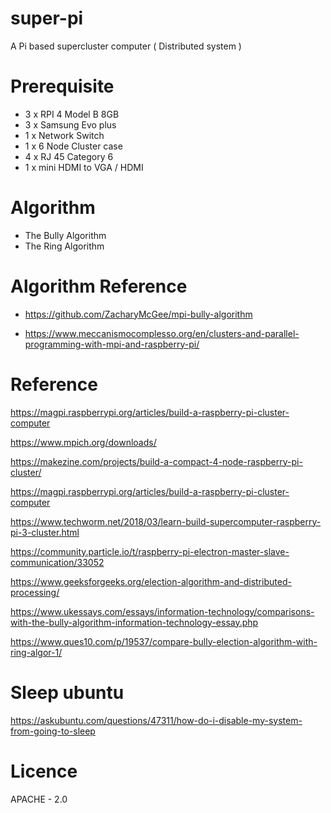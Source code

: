 # super-pi

A Pi based supercluster computer ( Distributed system )

# Prerequisite

- 3 x RPI 4 Model B 8GB
- 3 x Samsung Evo plus
- 1 x Network Switch
- 1 x 6 Node Cluster case
- 4 x RJ 45 Category 6
- 1 x mini HDMI to VGA / HDMI

# Algorithm

- The Bully Algorithm
- The Ring Algorithm

# Algorithm Reference

- https://github.com/ZacharyMcGee/mpi-bully-algorithm

- https://www.meccanismocomplesso.org/en/clusters-and-parallel-programming-with-mpi-and-raspberry-pi/

# Reference

https://magpi.raspberrypi.org/articles/build-a-raspberry-pi-cluster-computer

https://www.mpich.org/downloads/

https://makezine.com/projects/build-a-compact-4-node-raspberry-pi-cluster/

https://magpi.raspberrypi.org/articles/build-a-raspberry-pi-cluster-computer

https://www.techworm.net/2018/03/learn-build-supercomputer-raspberry-pi-3-cluster.html

https://community.particle.io/t/raspberry-pi-electron-master-slave-communication/33052

https://www.geeksforgeeks.org/election-algorithm-and-distributed-processing/

https://www.ukessays.com/essays/information-technology/comparisons-with-the-bully-algorithm-information-technology-essay.php

https://www.ques10.com/p/19537/compare-bully-election-algorithm-with-ring-algor-1/

# Sleep ubuntu

https://askubuntu.com/questions/47311/how-do-i-disable-my-system-from-going-to-sleep

# Licence

APACHE - 2.0
